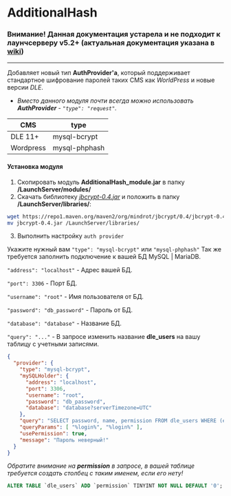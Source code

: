 # AdditionalHash

### Внимание! Данная документация устарела и не подходит к лаунчсерверу v5.2+ (актуальная документация указана в [wiki](https://launcher.gravit.pro/auth/#%D0%BA%D0%BE%D0%BD%D1%84%D0%B8%D0%B3%D1%83%D1%80%D0%B0%D1%86%D0%B8%D1%8F-passwordverifier))
---

Добавляет новый тип **AuthProvider'a**, который поддерживает стандартное шифрование паролей таких CMS как *WorldPress* и
новые версии *DLE*.

- *Вместо данного модуля почти всегда можно использовать **AuthProvider** - `"type": "request"`.*

| CMS | type |
| ------ | ------ |
| DLE 11+ | mysql-bcrypt |
| Wordpress | mysql-phphash |

#### Установка модуля

1. Скопировать модуль **AdditionalHash_module.jar** в папку **/LaunchServer/modules/**
2. Скачать библиотеку *[jbcrypt-0.4.jar]* и положить в папку **/LaunchServer/libraries/**:

```sh
wget https://repo1.maven.org/maven2/org/mindrot/jbcrypt/0.4/jbcrypt-0.4.jar
mv jbcrypt-0.4.jar /LaunchServer/libraries/
```

3. Выполнить настройку `auth provider`

Укажите нужный вам `"type": "mysql-bcrypt"` или `"mysql-phphash"`
Так же требуется заполнить подключение к вашей БД MySQL \| MariaDB.

`"address": "localhost"` - Адрес вашей БД.

`"port": 3306` - Порт БД.

`"username": "root"` - Имя пользователя от БД.

`"password": "db_password"` - Пароль от БД.

`"database": "database"` - Название БД.

`"query": "..."` - В запросе изменить название **dle_users** на вашу таблицу с учетными записями.

```json
{
  "provider": {
    "type": "mysql-bcrypt",
    "mySQLHolder": {
      "address": "localhost",
      "port": 3306,
      "username": "root",
      "password": "db_password",
      "database": "database?serverTimezone=UTC"
    },
    "query": "SELECT password, name, permission FROM dle_users WHERE (email=? OR name=?)",
    "queryParams": [ "%login%", "%login%" ],
    "usePermission": true,
    "message": "Пароль неверный!"
  }
}
```

*Обратите внимание на **permission** в запросе, в вашей таблице требуется создать столбец с таким именем, если его
нету!*

```sql
ALTER TABLE `dle_users` ADD `permission` TINYINT NOT NULL DEFAULT '0';
```

[jbcrypt-0.4.jar]: https://repo1.maven.org/maven2/org/mindrot/jbcrypt/0.4/jbcrypt-0.4.jar
